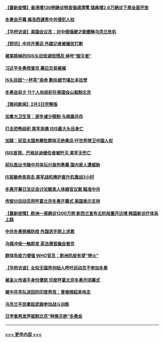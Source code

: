 #### [【最新疫情】香港增130例确诊特首强调清零 瑞典增2.6万确诊下周全面开放](../pages/prog202/a103339885.md?t=02050200) 
#### [冬奥会开幕 佩洛西谴责中共侵犯人权](../pages/prog202/a103339880.md?t=02050200) 
#### [【华府访谈】美国会议员：对中俄强硬才能缓解乌克兰危机](../pages/prog202/a103339864.md?t=02050200) 
#### [【短讯】中共开奥运 外媒记者被骚扰打断](../pages/prog202/a103339862.md?t=02050200) 
#### [被美除掉的ISIS头目低调但残忍 绰号“毁灭者”](../pages/prog202/a103339746.md?t=02050200) 
#### [习近平冬奥唔普京 幕后交易被揭](../pages/prog202/a103339679.md?t=02050200) 
#### [IS头目因“一杯茶”丧命 剿杀细节堪比本拉登](../pages/prog202/a103339601.md?t=02050200) 
#### [冬奥会前夕 11个人权组织在美国会山抵制北京](../pages/prog202/a103339438.md?t=02050200) 
#### [【晚间新闻】2月3日完整版](../pages/prog202/a103339455.md?t=02050200) 
#### [加拿大卫生官：逐步减少限制 与病毒共存](../pages/prog202/a103339061.md?t=02050200) 
#### [打击恐怖组织 美军突袭 ISIS最大头目身亡](../pages/prog202/a103339396.md?t=02050200) 
#### [加媒：前亚太国务卿批群体灭绝奥运 吁世界捍卫中国人权](../pages/prog202/a103339445.md?t=02050200) 
#### [ISIS首领、巴格达迪继任者被歼灭 美军无伤亡](../pages/prog202/a103339304.md?t=02050200) 
#### [前队医出书揭中共体坛兴奋剂黑幕 国内家人遭威胁](../pages/prog202/a103339042.md?t=02050200) 
#### [IS首脑命丧突击 美军战机掩护直升机激战3小时](../pages/prog202/a103339041.md?t=02050200) 
#### [冬奥开幕日法议会讨论贩卖人体器官议案 瞄准中共](../pages/prog202/a103339023.md?t=02050200) 
#### [传部分运动员将杯葛北京冬奥开幕式 美国表示支持](../pages/prog202/a103338983.md?t=02050200) 
#### [【最新疫情】欧洲一周确诊1200万例 新西兰宣布五阶段重开边境 韩国新诊疗体系上路](../pages/prog202/a103338945.md?t=02050200) 
#### [中共冬奥铁腕防疫 外国选手网上求救](../pages/prog202/a103338928.md?t=02050200) 
#### [乌俄冲突一触即发 英法德首脑会普京](../pages/prog202/a103338930.md?t=02050200) 
#### [群体免疫力增强 WHO官员：欧洲抗疫有望“停火”](../pages/prog202/a103338889.md?t=02050200) 
#### [【华府访谈】女权无国界创始人呼吁运动员不参加冬奥](../pages/prog202/a103338880.md?t=02050200) 
#### [被圣火传递手身份激怒 印度杯葛北京冬奥开闭幕式](../pages/prog202/a103338810.md?t=02050200) 
#### [被中共军队送回的印度男孩：曾被绑起来电击](../pages/prog202/a103338730.md?t=02050200) 
#### [乌克兰平民拿起武器参加战斗训练](../pages/prog202/a103338736.md?t=02050200) 
#### [日学者再发声抵制北京“种族灭绝”冬奥会](../pages/prog202/a103338691.md?t=02050200) 

----
#### [ >>> 更早内容 <<< ](../indexes/prog202-earlier.md)
